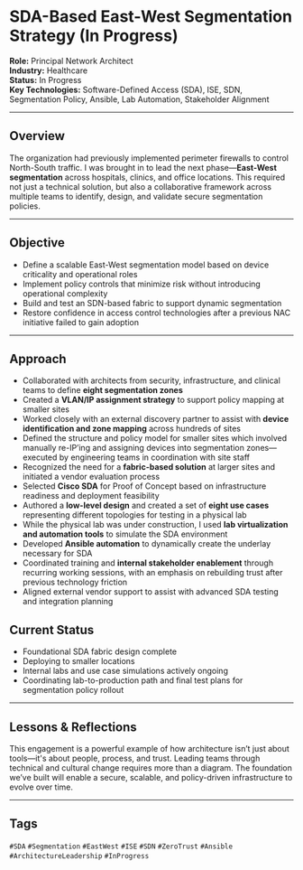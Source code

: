 # SDA-Based East-West Segmentation Strategy (In Progress)

**Role:** Principal Network Architect  
**Industry:** Healthcare  
**Status:** In Progress  
**Key Technologies:** Software-Defined Access (SDA), ISE, SDN, Segmentation Policy, Ansible, Lab Automation, Stakeholder Alignment

---

## Overview

The organization had previously implemented perimeter firewalls to control North-South traffic. I was brought in to lead the next phase—**East-West segmentation** across hospitals, clinics, and office locations. This required not just a technical solution, but also a collaborative framework across multiple teams to identify, design, and validate secure segmentation policies.

---

## Objective

- Define a scalable East-West segmentation model based on device criticality and operational roles  
- Implement policy controls that minimize risk without introducing operational complexity  
- Build and test an SDN-based fabric to support dynamic segmentation  
- Restore confidence in access control technologies after a previous NAC initiative failed to gain adoption

---

## Approach

- Collaborated with architects from security, infrastructure, and clinical teams to define **eight segmentation zones**  
- Created a **VLAN/IP assignment strategy** to support policy mapping at smaller sites  
- Worked closely with an external discovery partner to assist with **device identification and zone mapping** across hundreds of sites  
- Defined the structure and policy model for smaller sites which involved manually re-IP’ing and assigning devices into segmentation zones—executed by engineering teams in coordination with site staff  
- Recognized the need for a **fabric-based solution** at larger sites and initiated a vendor evaluation process  
- Selected **Cisco SDA** for Proof of Concept based on infrastructure readiness and deployment feasibility  
- Authored a **low-level design** and created a set of **eight use cases** representing different topologies for testing in a physical lab  
- While the physical lab was under construction, I used **lab virtualization and automation tools** to simulate the SDA environment  
- Developed **Ansible automation** to dynamically create the underlay necessary for SDA  
- Coordinated training and **internal stakeholder enablement** through recurring working sessions, with an emphasis on rebuilding trust after previous technology friction  
- Aligned external vendor support to assist with advanced SDA testing and integration planning


## Current Status

- Foundational SDA fabric design complete  
- Deploying to smaller locations
- Internal labs and use case simulations actively ongoing  
- Coordinating lab-to-production path and final test plans for segmentation policy rollout

---

## Lessons & Reflections

This engagement is a powerful example of how architecture isn’t just about tools—it's about people, process, and trust. Leading teams through technical and cultural change requires more than a diagram. The foundation we’ve built will enable a secure, scalable, and policy-driven infrastructure to evolve over time.

---

## Tags

`#SDA` `#Segmentation` `#EastWest` `#ISE` `#SDN` `#ZeroTrust` `#Ansible` `#ArchitectureLeadership` `#InProgress`
